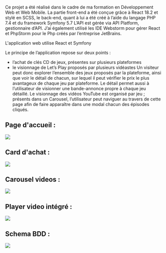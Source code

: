 Ce projet a été réalisé dans le cadre de ma formation en Développement Web et Web Mobile.
La partie front-end a été conçue grâce à React 18.2 et stylé en SCSS, le back-end, quant à lui a été
créé à l’aide du langage PHP 7.4 et du framework Symfony 5.7
L’API est gérée via API Platform, gestionnaire d’API.
J’ai également utilisé les IDE Webstorm pour gérer React et PhpStorm pour le Php créés par
l’entreprise JetBrains.

L'application web utilise React et Symfony

Le principe de l’application repose sur deux points :
- l’achat de clés CD de jeux, présentes sur plusieurs plateformes
- le visionnage de Let’s Play proposés par plusieurs vidéastes
Un visiteur peut donc explorer l’ensemble des jeux proposés par la plateforme, ainsi que voir le détail
de chacun, sur lequel il peut vérifier le prix le plus avantageux de chaque jeu par plateforme. Le
détail permet aussi à l’utilisateur de visionner une bande-annonce propre à chaque jeu détaillé.
Le visionnage des vidéos YouTube est organisé par jeu ; présents dans un Carousel, l’utilisateur peut
naviguer au travers de cette page afin de faire apparaître dans une modal chacun des épisodes
cliqués.

## Page d'accueil :
![](https://i.imgur.com/wvV9KBB.png)

## Card d'achat :
![](https://i.imgur.com/WUFfnTU.png)

## Carousel videos :
![](https://i.imgur.com/BRKVeZj.png)

## Player video intégré :
![](https://i.imgur.com/BU9oWHN.png)

## Schema BDD : 
![](https://i.imgur.com/idGA0gP.png)
